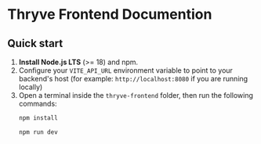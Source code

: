 # Thryve Frontend Documention

## Quick start

1. **Install Node.js LTS** (>= 18) and npm.
2. Configure your `VITE_API_URL` environment variable to point to your backend's host (for example: `http://localhost:8080` if you are running locally)
3. Open a terminal inside the `thryve-frontend` folder, then run the following commands:
   ```bash
   npm install
   ```
   ```
   npm run dev
   ```

